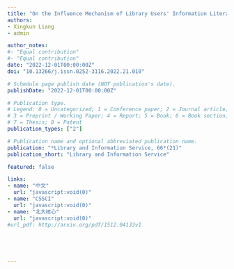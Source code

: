 ```yaml
---
title: "On the Influence Mechanism of Library Users' Information Literacy on Borrowing Behaviors"
authors:
- Xingkun Liang
- admin

author_notes:
#- "Equal contribution"
#- "Equal contribution"
date: "2022-12-01T00:00:00Z"
doi: "10.13266/j.issn.0252-3116.2022.21.010"

# Schedule page publish date (NOT publication's date).
publishDate: "2022-12-01T00:00:00Z"

# Publication type.
# Legend: 0 = Uncategorized; 1 = Conference paper; 2 = Journal article;
# 3 = Preprint / Working Paper; 4 = Report; 5 = Book; 6 = Book section;
# 7 = Thesis; 8 = Patent
publication_types: ["2"]

# Publication name and optional abbreviated publication name.
publication: "*Library and Information Service, 66*(21)"
publication_short: "Library and Information Service"

featured: false

links:
- name: "中文"
  url: "javascript:void(0)"
- name: "CSSCI"
  url: "javascript:void(0)"
- name: "北大核心"
  url: "javascript:void(0)"
#url_pdf: http://arxiv.org/pdf/1512.04133v1





---
```

